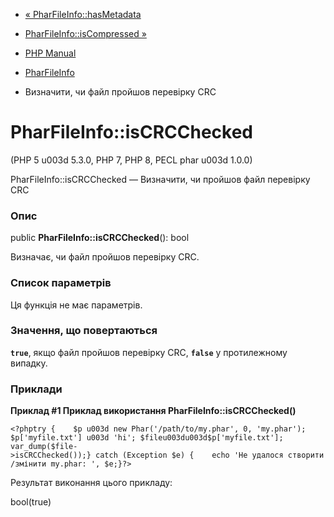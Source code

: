 - [« PharFileInfo::hasMetadata](pharfileinfo.hasmetadata.md)
- [PharFileInfo::isCompressed »](pharfileinfo.iscompressed.md)

- [PHP Manual](index.md)
- [PharFileInfo](class.pharfileinfo.md)
- Визначити, чи файл пройшов перевірку CRC

# PharFileInfo::isCRCChecked

(PHP 5 u003d 5.3.0, PHP 7, PHP 8, PECL phar u003d 1.0.0)

PharFileInfo::isCRCChecked — Визначити, чи пройшов файл перевірку CRC

### Опис

public **PharFileInfo::isCRCChecked**(): bool

Визначає, чи файл пройшов перевірку CRC.

### Список параметрів

Ця функція не має параметрів.

### Значення, що повертаються

**`true`**, якщо файл пройшов перевірку CRC, **`false`** у протилежному
випадку.

### Приклади

**Приклад #1 Приклад використання **PharFileInfo::isCRCChecked()****

`<?phptry {    $p u003d new Phar('/path/to/my.phar', 0, 'my.phar'); $p['myfile.txt'] u003d 'hi'; $fileu003du003d$p['myfile.txt']; var_dump($file->isCRCChecked());} catch (Exception $e) {    echo 'Не удалося створити/змінити my.phar: ', $e;}?> `

Результат виконання цього прикладу:

bool(true)
